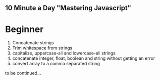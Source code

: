 ## 10 Minute a Day "Mastering Javascript"

# Beginner
1. Concatenate strings
2. Trim whitespace from strings
3. capitalize, uppercase-all and lowercase-all strings
4. concatenate integer, float, boolean and string without getting an error
5. convert array to a comma separated string

to be continued...
